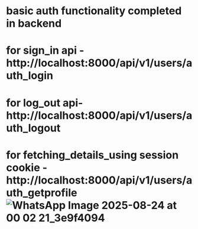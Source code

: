 # basic auth functionality completed in backend 
# for sign_in api - http://localhost:8000/api/v1/users/auth_login
# for log_out api- http://localhost:8000/api/v1/users/auth_logout
# for fetching_details_using session cookie - http://localhost:8000/api/v1/users/auth_getprofile![WhatsApp Image 2025-08-24 at 00 02 21_3e9f4094](https://github.com/user-attachments/assets/32ac1dd7-08a3-48e5-a03a-681c58a7275d)
